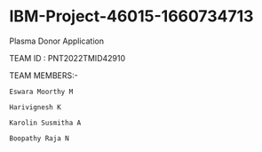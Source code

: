 # IBM-Project-46015-1660734713
Plasma Donor Application

TEAM ID : PNT2022TMID42910

TEAM MEMBERS:-

    Eswara Moorthy M

    Harivignesh K

    Karolin Susmitha A

    Boopathy Raja N

